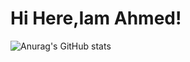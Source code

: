  # Hi Here,Iam Ahmed! 
![Anurag's GitHub stats](https://github-readme-stats.vercel.app/api?username=ahmedelshamy4&theme=dark&show_icons=true)



